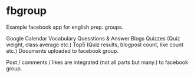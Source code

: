 fbgroup
=======

Example facebook app for english prep. groups.

Google Calendar
Vocabulary
Quesstions & Answer
Blogs
Quizzes (Quiz weight, class average etc.)
Top5 (Quiz results, blogpost count, like count etc.)
Documents uploaded to facebook group.

Post / comments / likes are integrated (not all parts but many.) to facebook group.
